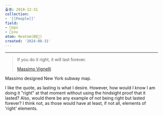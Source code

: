 ```yaml
---
출생: 2018-12-31
collection:
- '[[People]]'
field:
- 🐙ops
- 🐢inv
atom: 👓atom(BE🔄)
created: '2024-08-31'
---
```


---

> If you do it right, it will last forever.
> 
> [Massimo Vignelli](https://eyeondesign.aiga.org/massimo-vignelli-design-quote-if-you-do-it-right-it-will-last-forever/)

Massimo designed New York subway map.

I like the quote, as lasting is what I desire. However, how would I know I am doing it "right" at that moment without using the hindsight proof that it lasted? Also, would there be any example of not being right but lasted forever? I think not, as those would have at least, if not all, elements of 'right' elements. 

